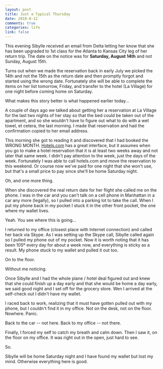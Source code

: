 ```yaml
--- 
layout: post
title: Just a Typical Thursday
date: 2010-8-12
comments: true
categories: life
link: false
---
```

This evening Sibylle received an email from Delta letting her know that she has been upgraded to 1st class for the Atlanta to Kansas City leg of her return trip. The date on the notice was for <strong>Saturday, August 14th</strong> and not Sunday, August 15th.

Turns out when we made the reservation back in early July we picked the 14th and not the 15th as the return date and then promptly forgot and started using the wrong date. Fortunately she will be able to complete the items on her list tomorrow, Friday, and transfer to the hotel (La Village) for one night before coming home on Saturday.

What makes this story better is what happened earlier today...

A couple of days ago we talked about getting her a reservation at La Village for the last two nights of her stay so that the bed could be taken out of the apartment, and so she wouldn't have to figure out what to do with a wet towel, et cetera, the last morning. I made that reservation and had the confirmation copied to her email address.

This morning she got to reading it and discovered that I had booked the WRONG MONTH. <a title="hotels.com" href="http://Hotels.com" target="_blank">Hotels.com</a> has a great interface, but it assumes when you go to make a hotel reservation that it is at least two weeks away and not later that same week. I didn't pay attention to the week, just the days of the week. Fortunately I was able to call hotels.com and move the reservation to this weekend. Or course now we've paid for one night that she won't use, but that's a small price to pay since she'll be home Saturday night.

Oh, and one more thing.

When she discovered the real return date for her flight she called me on the phone. I was in the car and you can't talk on a cell phone in Manhattan in a car any more (legally), so I pulled into a parking lot to take the call. When I put my phone back in my pocket I stuck it in the other front pocket, the one where my wallet lives.

Yeah. You see where this is going...

I returned to my office (closest place with Internet connection) and called her back via Skype. As I was setting up the Skype call, Sibylle called again so I pulled my phone out of my pocket. Now it is worth noting that it has been 105º every day for about a week now, and everything is sticky as a result. My phone stuck to my wallet and pulled it out too.

On to the floor.

Without me noticing.

Once Sibylle and I had the whole plane / hotel deal figured out and knew that she could finish up a day early and that she would be home a day early, we said good night and I set off for the grocery store. Wen I arrived at the self-check out I didn't have my wallet.

I raced back to work, realizing that it must have gotten pulled out with my phone, but I couldn't find it in my office. Not on the desk, not on the floor. Nowhere. Panic.

Back to the car -- not here. Back to my office -- not there.

Finally, I forced my self to catch my breath and calm down. Then I saw it, on the floor on my office. It was right out in the open, just hard to see.

So.

Sibylle will be home Saturday night and I have found my wallet but lost my mind. Otherwise everything here is good.
